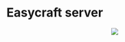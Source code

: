 # Easycraft server

<div align="center">
    <img src="https://raw.githubusercontent.com/luanws/easycraft-server/master/data/img/icon.ico" />
</div>
